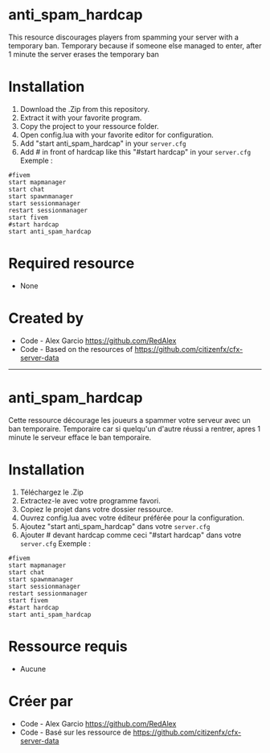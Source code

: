 # anti_spam_hardcap

This resource discourages players from spamming your server with a temporary ban.
Temporary because if someone else managed to enter, 
after 1 minute the server erases the temporary ban


# Installation
1. Download the .Zip from this repository.
2. Extract it with your favorite program.
3. Copy the project to your ressource folder.
4. Open config.lua with your favorite editor for configuration.
5. Add "start anti_spam_hardcap" in your `server.cfg`
6. Add # in front of hardcap like this "#start hardcap" in your `server.cfg`
Exemple :
```
#fivem
start mapmanager
start chat
start spawnmanager
start sessionmanager
restart sessionmanager
start fivem
#start hardcap
start anti_spam_hardcap
```


# Required resource
- None


# Created by
- Code - Alex Garcio     https://github.com/RedAlex
- Code - Based on the resources of https://github.com/citizenfx/cfx-server-data
___
# anti_spam_hardcap

Cette ressource décourage les joueurs a spammer votre serveur avec un ban temporaire.
Temporaire car si quelqu'un d'autre réussi a rentrer, 
apres 1 minute le serveur efface le ban temporaire.


# Installation
1. Téléchargez le .Zip
2. Extractez-le avec votre programme favori.
3. Copiez le projet dans votre dossier ressource.
4. Ouvrez config.lua avec votre éditeur préférée pour la configuration.
5. Ajoutez "start anti_spam_hardcap" dans votre `server.cfg`
6. Ajouter # devant hardcap comme ceci "#start hardcap" dans votre `server.cfg`
Exemple :
```
#fivem
start mapmanager
start chat
start spawnmanager
start sessionmanager
restart sessionmanager
start fivem
#start hardcap
start anti_spam_hardcap
```


# Ressource requis
- Aucune


# Créer par
- Code - Alex Garcio    https://github.com/RedAlex
- Code - Basé sur les ressource de https://github.com/citizenfx/cfx-server-data